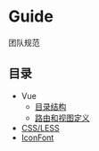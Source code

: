 # Guide
团队规范

## 目录

* Vue
  * [目录结构](./vue/src.md)
  * [路由和视图定义](./vue/router.md)
* [CSS/LESS](./less.md)
* [IconFont](./iconFont.md)
